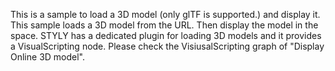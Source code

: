 This is a sample to load a 3D model (only glTF is supported.) and display it. This sample loads a 3D model from the URL. Then display the model in the space. STYLY has a dedicated plugin for loading 3D models and it provides a VisualScripting node. Please check the VisiusalScripting graph of "Display Online 3D model".